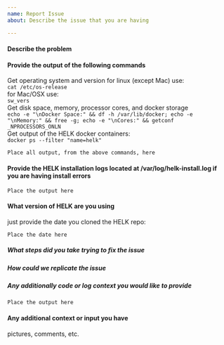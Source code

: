 ```yaml
---
name: Report Issue
about: Describe the issue that you are having

---
```


#### Describe the problem

#### Provide the output of the following commands

Get operating system and version
for linux (except Mac) use:  
`cat /etc/os-release`  
for Mac/OSX use:  
`sw_vers`  
Get disk space, memory, processor cores, and docker storage  
`echo -e "\nDocker Space:" && df -h /var/lib/docker; echo -e "\nMemory:" && free -g; echo -e "\nCores:" && getconf _NPROCESSORS_ONLN`  
Get output of the HELK docker containers:  
`docker ps --filter "name=helk"`

```
Place all output, from the above commands, here
```

#### Provide the HELK installation logs located at /var/log/helk-install.log if you are having install errors

```
Place the output here
```

#### What version of HELK are you using

just provide the date you cloned the HELK repo:
```
Place the date here
```

##### What steps did you take trying to fix the issue

##### How could we replicate the issue

##### Any additionally code or log context you would like to provide

```
Place the output here
```

#### Any additional context or input you have

pictures, comments, etc.
